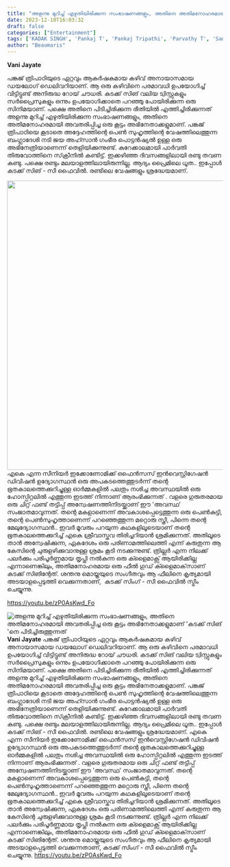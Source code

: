 ```yaml
---
title: "അളന്നു മുറിച്ച് എഴുതിയിരിക്കുന്ന സംഭാഷണങ്ങളും, അതിനെ അതിമനോഹരമായി അവതരിപ്പിച്ച ഒരു കൂട്ടം അഭിനേതാക്കളുമാണ് 'കടക്ക് സിങ് 'നെ പിടിച്ചിരുത്തുന്നത്"
date: 2023-12-10T16:03:32
draft: false
categories: ["Entertainment"]
tags: ['KADAK SINGH', 'Pankaj T', 'Pankaj Tripathi', 'Parvathy T', 'Sanjana S']
author: "Beaumaris"
---
```


<strong>Vani Jayate</strong>

പങ്കജ് ത്രിപാഠിയുടെ ഏറ്റവും ആകർഷകമായ കഴിവ് അനായാസമായ ഡയലോഗ് ഡെലിവറിയാണ്. ആ ഒരു കഴിവിനെ പരമാവധി ഉപയോഗിച്ച് വിട്ടിട്ടുണ്ട് അനിരുദ്ധ റോയ് ചൗധരി. കടക്ക് സിങ് വലിയ ട്വിസ്റ്റുകളും സർപ്രൈസുകളും ഒന്നും ഉപയോഗിക്കാതെ പറഞ്ഞു പോയിരിക്കുന്ന ഒരു സിനിമയാണ്. പക്ഷെ അതിനെ പിടിച്ചിരിക്കുന്ന രീതിയിൽ എത്തിച്ചിരിക്കുന്നത് അളന്നു മുറിച്ച് എഴുതിയിരിക്കുന്ന സംഭാഷണങ്ങളും, അതിനെ അതിമനോഹരമായി അവതരിപ്പിച്ച ഒരു കൂട്ടം അഭിനേതാക്കളുമാണ്. പങ്കജ് ത്രിപാഠിയെ കൂടാതെ അദ്ദേഹത്തിന്റെ പെൺ സുഹൃത്തിന്റെ വേഷത്തിലെത്തുന്ന ബംഗ്ലാദേശി നടി ജയ അഹ്സാൻ ഗംഭീര പൊട്ടൻഷ്യൽ ഉള്ള ഒരു അഭിനേത്രിയാണെന്ന് തെളിയിക്കുന്നുണ്ട്. കുറേക്കാലമായി പാർവതി തിരുവോത്തിനെ സ്‌ക്രീനിൽ കണ്ടിട്ട്. ഇക്കഴിഞ്ഞ ദിവസങ്ങളിലായി രണ്ടു തവണ കണ്ടു. പക്ഷെ രണ്ടും മലയാളത്തിലായിരുന്നില്ല. ആദ്യം പ്രൈമിലെ ധൂത.. ഇപ്പോൾ കടക്ക് സിങ് - സീ ഫൈവിൽ. രണ്ടിലെ വേഷങ്ങളും ശ്രദ്ധേയമാണ്.

<img class="size-full wp-image-433474 aligncenter" src="https://cdn.boolokam.com/articles/2023/12/FWWWW.jpg" alt="" width="1200" height="675" />എകെ എന്ന സീനിയർ ഇക്കോണോമിക്ക് ഒഫെൻസസ് ഇൻവെസ്റ്റിഗേഷൻ ഡിവിഷൻ ഉദ്യോഗസ്ഥൻ ഒരു അപകടത്തെത്തുടർന്ന് തന്റെ ഭൂതകാലത്തെക്കുറിച്ചുള്ള ഓർമ്മകളിൽ പലതും നശിച്ച അവസ്ഥയിൽ ഒരു ഹോസ്പിറ്റലിൽ എത്തുന്ന ഇടത്ത് നിന്നാണ് ആരംഭിക്കുന്നത് . വളരെ ഗുരുതരമായ ഒരു ചിറ്റ് ഫണ്ട് തട്ടിപ്പ് അന്വേഷണത്തിനിടയ്ക്കാണ് ഈ 'അവസ്ഥ' സംജാതമാവുന്നത്. തന്റെ മകളാണെന്ന് അവകാശപ്പെട്ടെത്തുന്ന ഒരു പെൺകുട്ടി, തന്റെ പെൺസുഹൃത്താണെന്ന് പറഞ്ഞെത്തുന്ന മറ്റൊരു സ്ത്രീ, പിന്നെ തന്റെ മേലുദ്യോഗസ്ഥൻ.. ഇവർ മൂവരും പറയുന്ന കഥകളിലൂടെയാണ് തന്റെ ഭൂതകാലത്തെക്കുറിച്ച് എകെ ശ്രീവാസ്തവ തിരിച്ചറിയാൻ ശ്രമിക്കുന്നത്. അതിലൂടെ താൻ അന്വേഷിക്കുന്ന, ഏകദേശം ഒരു പരിണാമത്തിലെത്തി എന്ന് കരുതുന്ന ആ കേസിന്റെ ചുരുളഴിക്കുവാനുള്ള ശ്രമം കൂടി നടക്കുന്നുണ്ട്.
ത്രില്ലർ എന്ന നിലക്ക് പലർക്കും പരിപൂർണ്ണമായ തൃപ്തി നൽകുന്ന ഒരു ക്ളൈമാക്സ് ആയിരിക്കില്ല എന്നാണെങ്കിലും, അതിമനോഹരമായ ഒരു ഫീൽ ഗുഡ് ക്ളൈമാക്‌സാണ് കടക്ക് സിങിന്റേത്. ശന്തനു മൊയ്ത്രയുടെ സംഗീതവും ആ ഫീലിനെ കൃത്യമായി അടയാളപ്പെടുത്തി വെക്കുന്നതാണ്,  കടക്ക് സിംഗ് - സീ ഫൈവിൽ സ്ട്രീം ചെയ്യുന്നു.

https://youtu.be/zP0AsKwd_Fo


![അളന്നു മുറിച്ച് എഴുതിയിരിക്കുന്ന സംഭാഷണങ്ങളും, അതിനെ അതിമനോഹരമായി അവതരിപ്പിച്ച ഒരു കൂട്ടം അഭിനേതാക്കളുമാണ് 'കടക്ക് സിങ് 'നെ പിടിച്ചിരുത്തുന്നത്](https://cdn.boolokam.com/articles/2023/12/FWWWW.jpg)**Vani Jayate** പങ്കജ് ത്രിപാഠിയുടെ ഏറ്റവും ആകർഷകമായ കഴിവ് അനായാസമായ ഡയലോഗ് ഡെലിവറിയാണ്. ആ ഒരു കഴിവിനെ പരമാവധി ഉപയോഗിച്ച് വിട്ടിട്ടുണ്ട് അനിരുദ്ധ റോയ് ചൗധരി. കടക്ക് സിങ് വലിയ ട്വിസ്റ്റുകളും സർപ്രൈസുകളും ഒന്നും ഉപയോഗിക്കാതെ പറഞ്ഞു പോയിരിക്കുന്ന ഒരു സിനിമയാണ്. പക്ഷെ അതിനെ പിടിച്ചിരിക്കുന്ന രീതിയിൽ എത്തിച്ചിരിക്കുന്നത് അളന്നു മുറിച്ച് എഴുതിയിരിക്കുന്ന സംഭാഷണങ്ങളും, അതിനെ അതിമനോഹരമായി അവതരിപ്പിച്ച ഒരു കൂട്ടം അഭിനേതാക്കളുമാണ്. പങ്കജ് ത്രിപാഠിയെ കൂടാതെ അദ്ദേഹത്തിന്റെ പെൺ സുഹൃത്തിന്റെ വേഷത്തിലെത്തുന്ന ബംഗ്ലാദേശി നടി ജയ അഹ്സാൻ ഗംഭീര പൊട്ടൻഷ്യൽ ഉള്ള ഒരു അഭിനേത്രിയാണെന്ന് തെളിയിക്കുന്നുണ്ട്. കുറേക്കാലമായി പാർവതി തിരുവോത്തിനെ സ്‌ക്രീനിൽ കണ്ടിട്ട്. ഇക്കഴിഞ്ഞ ദിവസങ്ങളിലായി രണ്ടു തവണ കണ്ടു. പക്ഷെ രണ്ടും മലയാളത്തിലായിരുന്നില്ല. ആദ്യം പ്രൈമിലെ ധൂത.. ഇപ്പോൾ കടക്ക് സിങ് - സീ ഫൈവിൽ. രണ്ടിലെ വേഷങ്ങളും ശ്രദ്ധേയമാണ്. എകെ എന്ന സീനിയർ ഇക്കോണോമിക്ക് ഒഫെൻസസ് ഇൻവെസ്റ്റിഗേഷൻ ഡിവിഷൻ ഉദ്യോഗസ്ഥൻ ഒരു അപകടത്തെത്തുടർന്ന് തന്റെ ഭൂതകാലത്തെക്കുറിച്ചുള്ള ഓർമ്മകളിൽ പലതും നശിച്ച അവസ്ഥയിൽ ഒരു ഹോസ്പിറ്റലിൽ എത്തുന്ന ഇടത്ത് നിന്നാണ് ആരംഭിക്കുന്നത് . വളരെ ഗുരുതരമായ ഒരു ചിറ്റ് ഫണ്ട് തട്ടിപ്പ് അന്വേഷണത്തിനിടയ്ക്കാണ് ഈ 'അവസ്ഥ' സംജാതമാവുന്നത്. തന്റെ മകളാണെന്ന് അവകാശപ്പെട്ടെത്തുന്ന ഒരു പെൺകുട്ടി, തന്റെ പെൺസുഹൃത്താണെന്ന് പറഞ്ഞെത്തുന്ന മറ്റൊരു സ്ത്രീ, പിന്നെ തന്റെ മേലുദ്യോഗസ്ഥൻ.. ഇവർ മൂവരും പറയുന്ന കഥകളിലൂടെയാണ് തന്റെ ഭൂതകാലത്തെക്കുറിച്ച് എകെ ശ്രീവാസ്തവ തിരിച്ചറിയാൻ ശ്രമിക്കുന്നത്. അതിലൂടെ താൻ അന്വേഷിക്കുന്ന, ഏകദേശം ഒരു പരിണാമത്തിലെത്തി എന്ന് കരുതുന്ന ആ കേസിന്റെ ചുരുളഴിക്കുവാനുള്ള ശ്രമം കൂടി നടക്കുന്നുണ്ട്. ത്രില്ലർ എന്ന നിലക്ക് പലർക്കും പരിപൂർണ്ണമായ തൃപ്തി നൽകുന്ന ഒരു ക്ളൈമാക്സ് ആയിരിക്കില്ല എന്നാണെങ്കിലും, അതിമനോഹരമായ ഒരു ഫീൽ ഗുഡ് ക്ളൈമാക്‌സാണ് കടക്ക് സിങിന്റേത്. ശന്തനു മൊയ്ത്രയുടെ സംഗീതവും ആ ഫീലിനെ കൃത്യമായി അടയാളപ്പെടുത്തി വെക്കുന്നതാണ്, കടക്ക് സിംഗ് - സീ ഫൈവിൽ സ്ട്രീം ചെയ്യുന്നു. https://youtu.be/zP0AsKwd_Fo
